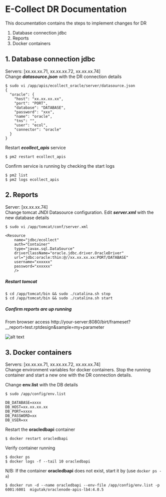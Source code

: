 # E-Collect DR Documentation
This documentation contains the steps to implement changes for DR
1. Database connection jdbc
2. Reports
3. Docker containers 


## 1. Database connection jdbc
Servers: [xx.xx.xx.71, xx.xx.xx.72, xx.xx.xx.74]\
Change ***datasource.json*** with the DR connection details

```
$ sudo vi /app/apis/ecollect_oracle/server/datasource.json
{
  "oracle": {
    "host": "xx.xx.xx.xx",
    "port": "PORT",
    "database": "DATABASE",
    "password": "xxx",
    "name": "oracle",
    "tns": "",
    "user": "ecol",
    "connector": "oracle"
  }
}
```
Restart ***ecollect_apis*** service
```
$ pm2 restart ecollect_apis
```
Confirm service is running by checking the start logs
```
$ pm2 list
$ pm2 logs ecollect_apis
```

## 2. Reports
Server: [xx.xx.xx.74]\
Change tomcat JNDI Datasource configuration. Edit ***server.xml*** with the new database details
```
$ sudo vi /app/tomcat/conf/server.xml

<Resource
	name="jdbc/ecollect"
	auth="Container"
	type="javax.sql.DataSource"
	driverClassName="oracle.jdbc.driver.OracleDriver"
	url="jdbc:oracle:thin:@//xx.xx.xx.xx:PORT/DATABASE"
	username="xxxxxx"
	password="xxxxxx"
	/>
````

##### Restart tomcat
```
$ cd /app/tomcat/bin && sudo ./catalina.sh stop
$ cd /app/tomcat/bin && sudo ./catalina.sh start
```
##### Confirm reports are up running
From browser access http://your-server:8080/birt/frameset?__report=test.rptdesign&sample=my+parameter

![alt text](https://github.com/inteligeninfosys/ecollect-docs/blob/main/BRT_reprt_viewer_test.jpg?raw=true)

## 3. Docker containers
Servers: [xx.xx.xx.71, xx.xx.xx.72, xx.xx.xx.74]\
Change environment variables for docker containers. Stop the running container and start a new one with the DR connection details.

Change **env.list** with the DB details
```
$ sudo /app/config/env.list

DB_DATABASE=xxxx
DB_HOST=xx.xx.xx.xx
DB_PORT=xxxx
DB_PASSWORD=xx
DB_USER=xx
```
Restart the **oracledbapi** container
```
$ docker restart oracledbapi
```
Verify container running
```
$ docker ps
$ docker logs -f --tail 10 oracledbapi
```
N/B: If the container **oracledbapi** does not exist, start it by (use ```docker ps -a```)
```
$ docker run -d --name oracledbapi --env-file /app/config/env.list -p 6001:6001  migutak/oraclenode-apis-lb4:4.0.5
```

